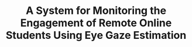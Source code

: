 ---
layout: post
title:  "A System for Monitoring the Engagement of Remote Online Students Using Eye Gaze Estimation"
categories: research
authors: "<strong>Pooya Khorrami</strong>, Vuong Le, John C Hart, Thomas S Huang"
venue: "ICME Workshop on Emerging Multimedia Systems and Applications (EMSA)"
paper: "https://ieeexplore.ieee.org/stamp/stamp.jsp?tp=&arnumber=6890573"
---